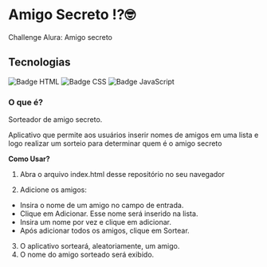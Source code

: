 # **Amigo Secreto** ⁉🤓

Challenge Alura: Amigo secreto

## **Tecnologias**

![Badge HTML](https://img.shields.io/badge/HTML5-E34F26?style=for-the-badge&logo=html5&logoColor=white) 
![Badge CSS](https://img.shields.io/badge/CSS3-1572B6?style=for-the-badge&logo=css3&logoColor=white)
![Badge JavaScript](https://img.shields.io/badge/JavaScript-323330?style=for-the-badge&logo=javascript&logoColor=F7DF1E)


### **O que é?**

Sorteador de amigo secreto. 

Aplicativo que permite aos usuários inserir nomes de amigos em uma lista e logo realizar um sorteio para determinar quem é o amigo secreto


**Como Usar?**

1. Abra o arquivo index.html desse repositório no seu navegador

2. Adicione os amigos:
* Insira o nome de um amigo no campo de entrada.
* Clique em Adicionar. Esse nome será inserido na lista.
* Insira um nome por vez e clique em adicionar.
* Após adicionar todos os amigos, clique em Sortear.

3. O aplicativo sorteará, aleatoriamente, um amigo.
4. O nome do amigo sorteado será exibido.
